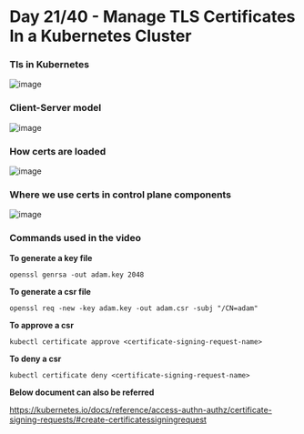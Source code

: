 # Day 21/40 - Manage TLS Certificates In a Kubernetes Cluster 


### Tls in Kubernetes 

![image](https://github.com/user-attachments/assets/340139b0-e5db-4e28-91eb-96cf6cedc44b)

### Client-Server model

![image](https://github.com/user-attachments/assets/316de6e9-491e-4b89-af06-0b5fe2059f4f)

### How certs are loaded

![image](https://github.com/user-attachments/assets/adf2c877-c8b0-4e87-948f-f1f78ef25e27)

### Where we use certs in control plane components

![image](https://github.com/user-attachments/assets/ec9fd842-9a25-4138-afb4-930876adb8b8)


### Commands used in the video

**To generate a key file**
```
openssl genrsa -out adam.key 2048
```

**To generate a csr file**
```
openssl req -new -key adam.key -out adam.csr -subj "/CN=adam"
```

**To approve a csr**
```
kubectl certificate approve <certificate-signing-request-name>
```

**To deny a csr**
```
kubectl certificate deny <certificate-signing-request-name>
```

**Below document can also be referred**

https://kubernetes.io/docs/reference/access-authn-authz/certificate-signing-requests/#create-certificatessigningrequest


